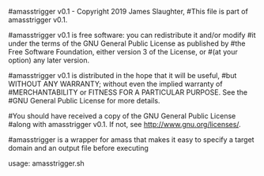 #amasstrigger v0.1 - Copyright 2019 James Slaughter,
#This file is part of amasstrigger v0.1.

#amasstrigger v0.1 is free software: you can redistribute it and/or modify
#it under the terms of the GNU General Public License as published by
#the Free Software Foundation, either version 3 of the License, or
#(at your option) any later version.

#amasstrigger v0.1 is distributed in the hope that it will be useful,
#but WITHOUT ANY WARRANTY; without even the implied warranty of
#MERCHANTABILITY or FITNESS FOR A PARTICULAR PURPOSE.  See the
#GNU General Public License for more details.

#You should have received a copy of the GNU General Public License
#along with amasstrigger v0.1.  If not, see <http://www.gnu.org/licenses/>.

#amasstrigger is a wrapper for amass that makes it easy to specify a target domain and an output file before executing

usage: amasstrigger.sh <domain> <output>
